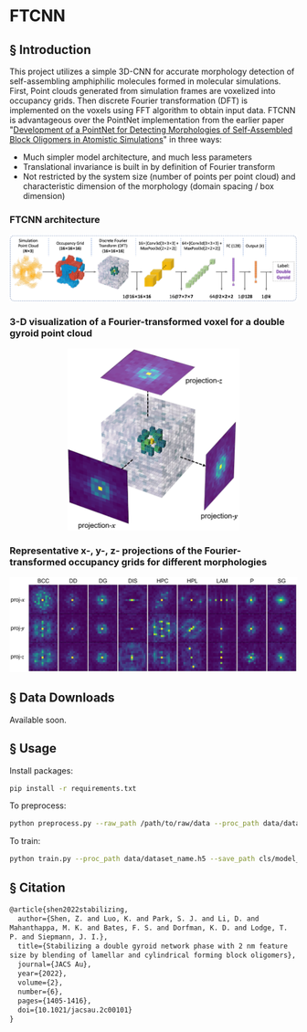 # FTCNN

## § Introduction
This project utilizes a simple 3D-CNN for accurate morphology detection of self-assembling amphiphilic molecules formed in molecular simulations. First, Point clouds generated from simulation frames are voxelized into occupancy grids. Then discrete Fourier transformation (DFT) is implemented on the voxels using FFT algorithm to obtain input data. FTCNN is advantageous over the PointNet implementation from the earlier paper "[Development of a PointNet for Detecting Morphologies of Self-Assembled Block Oligomers in Atomistic Simulations](https://doi.org/10.1021/acs.jpcb.1c02389)" in three ways:
 - Much simpler model architecture, and much less parameters
 - Translational invariance is built in by definition of Fourier transform
 - Not restricted by the system size (number of points per point cloud) and characteristic dimension of the morphology (domain spacing / box dimension)
 
### FTCNN architecture
<p align="center">
<img src="images/FTCNN_scheme.png" alt="drawing" width="1000"/>
</p>

### 3-D visualization of a Fourier-transformed voxel for a double gyroid point cloud
<p align="center">
  <img src="images/FT_voxel_proj.png" alt="drawing" width="300"/>
</p>

### Representative x-, y-, z- projections of the Fourier-transformed occupancy grids for different morphologies
<p align="center">
<img src="images/FT_examples.png" alt="drawing" width="1000"/>
</p>

## § Data Downloads

Available soon.

## § Usage
Install packages:
  ```sh
  pip install -r requirements.txt 
  ```

To preprocess:

  ```sh
  python preprocess.py --raw_path /path/to/raw/data --proc_path data/dataset_name.h5 -r resolution 
  ```
To train:

  ```sh
  python train.py --proc_path data/dataset_name.h5 --save_path cls/model_state_name.pth -n num_epochs -b batch_size
  ```

## § Citation
```
@article{shen2022stabilizing,
  author={Shen, Z. and Luo, K. and Park, S. J. and Li, D. and Mahanthappa, M. K. and Bates, F. S. and Dorfman, K. D. and Lodge, T. P. and Siepmann, J. I.},
  title={Stabilizing a double gyroid network phase with 2 nm feature size by blending of lamellar and cylindrical forming block oligomers}, 
  journal={JACS Au},
  year={2022},
  volume={2},
  number={6},
  pages={1405-1416},
  doi={10.1021/jacsau.2c00101}
}
```

